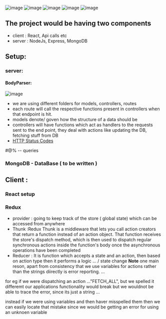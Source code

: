 ![image](https://user-images.githubusercontent.com/70446767/171038221-348325f7-663a-469d-bf77-34cf2ca9a586.png)
![image](https://user-images.githubusercontent.com/70446767/171038231-4de54247-48d1-46ed-b454-251602c0fe5b.png)
![image](https://user-images.githubusercontent.com/70446767/171038357-2753dc81-d8af-4537-86cb-4f5528ead962.png)
![image](https://user-images.githubusercontent.com/70446767/171038368-773094bc-8831-4865-a874-5dbe45ccf488.png)
![image](https://user-images.githubusercontent.com/70446767/171038412-74be0e1e-f421-4312-8183-5294e0c1be2d.png)

## The project would be having two components
- client : React, Api calls etc
- server : NodeJs, Express, MongoDB


## Setup:
### server:
#### BodyParser:
![image](https://user-images.githubusercontent.com/70446767/172054198-3ef00986-df90-476f-be58-00ab202b988f.png)
- we are using different folders for models, controllers, routes
- each route will call the respective functions present in controllers when that endpoint is hit.
- models denote/ goven how the structure of a data should be
- controllers will have functions which act as handlers to the requests sent to the end point, they deal with actions like updating the DB, fetching stuff from DB
- [HTTP Status Codes](https://www.restapitutorial.com/httpstatuscodes.html)


#@% -- queries

### MongoDB - DataBase ( to be written )


## Client :
### React setup

### Redux
- provider : going to keep track of the store ( global state) which can be accessed from anywhere
- Thunk :Redux Thunk is a middleware that lets you call action creators that return a function instead of an action object. That function receives the store's dispatch method, which is then used to dispatch regular synchronous actions inside the function's body once the asynchronous operations have been completed
- Reducer : It is function which accepts a state and an action, then based on action type then it performs a logic ... / state change
**Note** one main reson, apart from consistency that we use variables for actions rather than the strings diirectly is error reporting. ...

for eg if we were dispatching an action ..."FETCH_ALL", but we spelled it differemt
our applications functionality would break but we wouldnot be able to trace the error, since its just a string ... 

instead if we were using variables and then haver misspelled them then we can easily locate that mistake since we would be getting an error for using 
an unknoen variable
